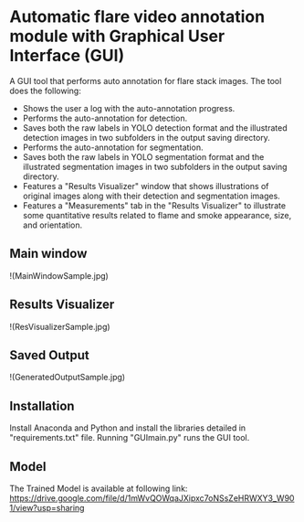 # Automatic flare video annotation module with Graphical User Interface (GUI)

A GUI tool that performs auto annotation for flare stack images. The tool does the following:

* Shows the user a log with the auto-annotation progress.
* Performs the auto-annotation for detection.
* Saves both the raw labels in YOLO detection format and the illustrated detection images in two subfolders in the output saving directory.
* Performs the auto-annotation for segmentation.
* Saves both the raw labels in YOLO segmentation format and the illustrated segmentation images in two subfolders in the output saving directory.
* Features a "Results Visualizer" window that shows illustrations of original images along with their detection and segmentation images.
* Features a "Measurements" tab in the "Results Visualizer" to illustrate some quantitative results related to flame and smoke appearance, size, and orientation.




## Main window

!(MainWindowSample.jpg)



## Results Visualizer

!(ResVisualizerSample.jpg)




## Saved Output

!(GeneratedOutputSample.jpg)




## Installation

Install Anaconda and Python and install the libraries detailed in "requirements.txt" file. Running "GUImain.py" runs the GUI tool.

## Model
The Trained Model is available at following link: https://drive.google.com/file/d/1mWvQOWqaJXipxc7oNSsZeHRWXY3_W901/view?usp=sharing



